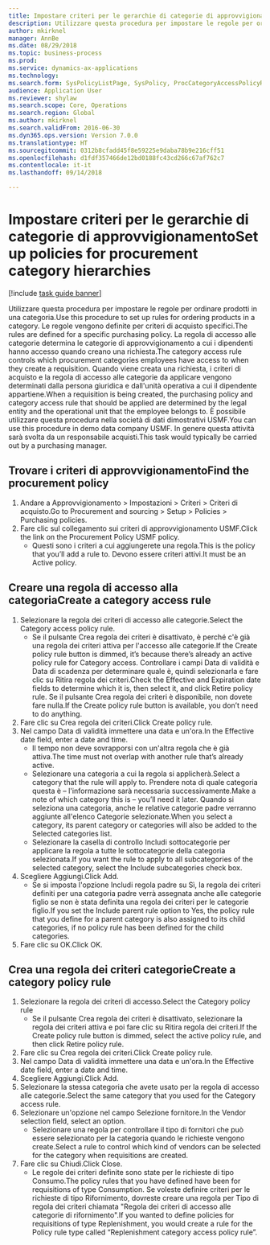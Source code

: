 ```yaml
--- 
title: Impostare criteri per le gerarchie di categorie di approvvigionamento
description: Utilizzare questa procedura per impostare le regole per ordinare prodotti in una categoria.
author: mkirknel
manager: AnnBe
ms.date: 08/29/2018
ms.topic: business-process
ms.prod: 
ms.service: dynamics-ax-applications
ms.technology: 
ms.search.form: SysPolicyListPage, SysPolicy, ProcCategoryAccessPolicyRule, ProcCategoryPolicyRule, EcoResCategorySingleLookup
audience: Application User
ms.reviewer: shylaw
ms.search.scope: Core, Operations
ms.search.region: Global
ms.author: mkirknel
ms.search.validFrom: 2016-06-30
ms.dyn365.ops.version: Version 7.0.0
ms.translationtype: HT
ms.sourcegitcommit: 0312b8cfadd45f8e59225e9daba78b9e216cff51
ms.openlocfilehash: d1fdf357466de12bd0188fc43cd266c67af762c7
ms.contentlocale: it-it
ms.lasthandoff: 09/14/2018

---
```

# <a name="set-up-policies-for-procurement-category-hierarchies"></a><span data-ttu-id="04e2e-103">Impostare criteri per le gerarchie di categorie di approvvigionamento</span><span class="sxs-lookup"><span data-stu-id="04e2e-103">Set up policies for procurement category hierarchies</span></span>

[!include [task guide banner](../../includes/task-guide-banner.md)]

<span data-ttu-id="04e2e-104">Utilizzare questa procedura per impostare le regole per ordinare prodotti in una categoria.</span><span class="sxs-lookup"><span data-stu-id="04e2e-104">Use this procedure to set up rules for ordering products in a category.</span></span> <span data-ttu-id="04e2e-105">Le regole vengono definite per criteri di acquisto specifici.</span><span class="sxs-lookup"><span data-stu-id="04e2e-105">The rules are defined for a specific purchasing policy.</span></span> <span data-ttu-id="04e2e-106">La regola di accesso alle categorie determina le categorie di approvvigionamento a cui i dipendenti hanno accesso quando creano una richiesta.</span><span class="sxs-lookup"><span data-stu-id="04e2e-106">The category access rule controls which procurement categories employees have access to when they create a requisition.</span></span> <span data-ttu-id="04e2e-107">Quando viene creata una richiesta, i criteri di acquisto e la regola di accesso alle categorie da applicare vengono determinati dalla persona giuridica e dall'unità operativa a cui il dipendente appartiene.</span><span class="sxs-lookup"><span data-stu-id="04e2e-107">When a requisition is being created, the purchasing policy and category access rule that should be applied are determined by the legal entity and the operational unit that the employee belongs to.</span></span> <span data-ttu-id="04e2e-108">È possibile utilizzare questa procedura nella società di dati dimostrativi USMF.</span><span class="sxs-lookup"><span data-stu-id="04e2e-108">You can use this procedure in demo data company USMF.</span></span> <span data-ttu-id="04e2e-109">In genere questa attività sarà svolta da un responsabile acquisti.</span><span class="sxs-lookup"><span data-stu-id="04e2e-109">This task would typically be carried out by a purchasing manager.</span></span>


## <a name="find-the-procurement-policy"></a><span data-ttu-id="04e2e-110">Trovare i criteri di approvvigionamento</span><span class="sxs-lookup"><span data-stu-id="04e2e-110">Find the procurement policy</span></span>
1. <span data-ttu-id="04e2e-111">Andare a Approvvigionamento > Impostazioni > Criteri > Criteri di acquisto.</span><span class="sxs-lookup"><span data-stu-id="04e2e-111">Go to Procurement and sourcing > Setup > Policies > Purchasing policies.</span></span>
2. <span data-ttu-id="04e2e-112">Fare clic sul collegamento sui criteri di approvvigionamento USMF.</span><span class="sxs-lookup"><span data-stu-id="04e2e-112">Click the link on the Procurement Policy USMF policy.</span></span>
    * <span data-ttu-id="04e2e-113">Questi sono i criteri a cui aggiungerete una regola.</span><span class="sxs-lookup"><span data-stu-id="04e2e-113">This is the policy that you’ll add a rule to.</span></span> <span data-ttu-id="04e2e-114">Devono essere criteri attivi.</span><span class="sxs-lookup"><span data-stu-id="04e2e-114">It must be an Active policy.</span></span>  

## <a name="create-a-category-access-rule"></a><span data-ttu-id="04e2e-115">Creare una regola di accesso alla categoria</span><span class="sxs-lookup"><span data-stu-id="04e2e-115">Create a category access rule</span></span>
1. <span data-ttu-id="04e2e-116">Selezionare la regola dei criteri di accesso alle categorie.</span><span class="sxs-lookup"><span data-stu-id="04e2e-116">Select the Category access policy rule.</span></span>
    * <span data-ttu-id="04e2e-117">Se il pulsante Crea regola dei criteri è disattivato, è perché c'è già una regola dei criteri attiva per l'accesso alle categorie.</span><span class="sxs-lookup"><span data-stu-id="04e2e-117">If the Create policy rule button is dimmed, it’s because there’s already an active policy rule for Category access.</span></span> <span data-ttu-id="04e2e-118">Controllare i campi Data di validità e Data di scadenza per determinare quale è, quindi selezionarla e fare clic su Ritira regola dei criteri.</span><span class="sxs-lookup"><span data-stu-id="04e2e-118">Check the Effective and Expiration date fields to determine which it is, then select it, and click Retire policy rule.</span></span> <span data-ttu-id="04e2e-119">Se il pulsante Crea regola dei criteri è disponibile, non dovete fare nulla.</span><span class="sxs-lookup"><span data-stu-id="04e2e-119">If the Create policy rule button is available, you don’t need to do anything.</span></span>  
2. <span data-ttu-id="04e2e-120">Fare clic su Crea regola dei criteri.</span><span class="sxs-lookup"><span data-stu-id="04e2e-120">Click Create policy rule.</span></span>
3. <span data-ttu-id="04e2e-121">Nel campo Data di validità immettere una data e un'ora.</span><span class="sxs-lookup"><span data-stu-id="04e2e-121">In the Effective date field, enter a date and time.</span></span>
    * <span data-ttu-id="04e2e-122">Il tempo non deve sovrapporsi con un'altra regola che è già attiva.</span><span class="sxs-lookup"><span data-stu-id="04e2e-122">The time must not overlap with another rule that’s already active.</span></span>  
    * <span data-ttu-id="04e2e-123">Selezionare una categoria a cui la regola si applicherà.</span><span class="sxs-lookup"><span data-stu-id="04e2e-123">Select a category that the rule will apply to.</span></span> <span data-ttu-id="04e2e-124">Prendere nota di quale categoria questa è – l'informazione sarà necessaria successivamente.</span><span class="sxs-lookup"><span data-stu-id="04e2e-124">Make a note of which category this is – you’ll need it later.</span></span> <span data-ttu-id="04e2e-125">Quando si seleziona una categoria, anche le relative categorie padre verranno aggiunte all'elenco Categorie selezionate.</span><span class="sxs-lookup"><span data-stu-id="04e2e-125">When you select a category, its parent category or categories will also be added to the Selected categories list.</span></span>  
    * <span data-ttu-id="04e2e-126">Selezionare la casella di controllo Includi sottocategorie per applicare la regola a tutte le sottocategorie della categoria selezionata.</span><span class="sxs-lookup"><span data-stu-id="04e2e-126">If you want the rule to apply to all subcategories of the selected category, select the Include subcategories check box.</span></span>  
4. <span data-ttu-id="04e2e-127">Scegliere Aggiungi.</span><span class="sxs-lookup"><span data-stu-id="04e2e-127">Click Add.</span></span>
    * <span data-ttu-id="04e2e-128">Se si imposta l'opzione Includi regola padre su Sì, la regola dei criteri definiti per una categoria padre verrà assegnata anche alle categorie figlio se non è stata definita una regola dei criteri per le categorie figlio.</span><span class="sxs-lookup"><span data-stu-id="04e2e-128">If you set the Include parent rule option to Yes, the policy rule that you define for a parent category is also assigned to its child categories, if no policy rule has been defined for the child categories.</span></span>  
5. <span data-ttu-id="04e2e-129">Fare clic su OK.</span><span class="sxs-lookup"><span data-stu-id="04e2e-129">Click OK.</span></span>

## <a name="create-a-category-policy-rule"></a><span data-ttu-id="04e2e-130">Crea una regola dei criteri categorie</span><span class="sxs-lookup"><span data-stu-id="04e2e-130">Create a category policy rule</span></span>
1. <span data-ttu-id="04e2e-131">Selezionare la regola dei criteri di accesso.</span><span class="sxs-lookup"><span data-stu-id="04e2e-131">Select the Category policy rule</span></span>
    * <span data-ttu-id="04e2e-132">Se il pulsante Crea regola dei criteri è disattivato, selezionare la regola dei criteri attiva e poi fare clic su Ritira regola dei criteri.</span><span class="sxs-lookup"><span data-stu-id="04e2e-132">If the Create policy rule button is dimmed, select the active policy rule, and then click Retire policy rule.</span></span>  
2. <span data-ttu-id="04e2e-133">Fare clic su Crea regola dei criteri.</span><span class="sxs-lookup"><span data-stu-id="04e2e-133">Click Create policy rule.</span></span>
3. <span data-ttu-id="04e2e-134">Nel campo Data di validità immettere una data e un'ora.</span><span class="sxs-lookup"><span data-stu-id="04e2e-134">In the Effective date field, enter a date and time.</span></span>
4. <span data-ttu-id="04e2e-135">Scegliere Aggiungi.</span><span class="sxs-lookup"><span data-stu-id="04e2e-135">Click Add.</span></span>
5. <span data-ttu-id="04e2e-136">Selezionare la stessa categoria che avete usato per la regola di accesso alle categorie.</span><span class="sxs-lookup"><span data-stu-id="04e2e-136">Select the same category that you used for the Category access rule.</span></span>
6. <span data-ttu-id="04e2e-137">Selezionare un'opzione nel campo Selezione fornitore.</span><span class="sxs-lookup"><span data-stu-id="04e2e-137">In the Vendor selection field, select an option.</span></span>
    * <span data-ttu-id="04e2e-138">Selezionare una regola per controllare il tipo di fornitori che può essere selezionato per la categoria quando le richieste vengono create.</span><span class="sxs-lookup"><span data-stu-id="04e2e-138">Select a rule to control which kind of vendors can be selected for the category when requisitions are created.</span></span>  
7. <span data-ttu-id="04e2e-139">Fare clic su Chiudi.</span><span class="sxs-lookup"><span data-stu-id="04e2e-139">Click Close.</span></span>
    * <span data-ttu-id="04e2e-140">Le regole dei criteri definite sono state per le richieste di tipo Consumo.</span><span class="sxs-lookup"><span data-stu-id="04e2e-140">The policy rules that you have defined have been for requisitions of type Consumption.</span></span> <span data-ttu-id="04e2e-141">Se voleste definire criteri per le richieste di tipo Rifornimento, dovreste creare una regola per Tipo di regola dei criteri chiamata "Regola dei criteri di accesso alle categorie di rifornimento".</span><span class="sxs-lookup"><span data-stu-id="04e2e-141">If you wanted to define policies for requisitions of type Replenishment, you would create a rule for the Policy rule type called “Replenishment category access policy rule”.</span></span>  


